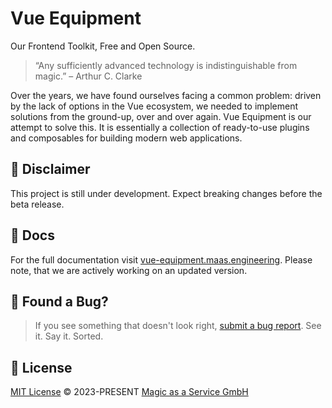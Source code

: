 # Vue Equipment
Our Frontend Toolkit, Free and Open Source.

> “Any sufficiently advanced technology is indistinguishable from magic.”
> – Arthur C. Clarke

Over the years, we have found ourselves facing a common problem: driven by the lack of options in the Vue ecosystem, we needed to implement solutions from the ground-up, over and over again. Vue Equipment is our attempt to solve this. It is essentially a collection of ready-to-use plugins and composables for building modern web applications. 

## 🚧 Disclaimer

This project is still under development. Expect breaking changes before the beta release.

## 📖 Docs

For the full documentation visit [vue-equipment.maas.engineering](https://vue-equipment.maas.engineering). Please note, that we are actively working on an updated version.

## 🐛 Found a Bug?

> If you see something that doesn't look right, [submit a bug report](https://github.com/magicasaservice/vue-equipment/issues/new?assignees=&labels=bug%2Cpending+triage&template=bug_report.yml). See it. Say it. Sorted.

## 📄 License

[MIT License](https://github.com/magicasaservice/vue-equipment/blob/main/LICENSE) © 2023-PRESENT [Magic as a Service GmbH](https://github.com/magicasaservice)
